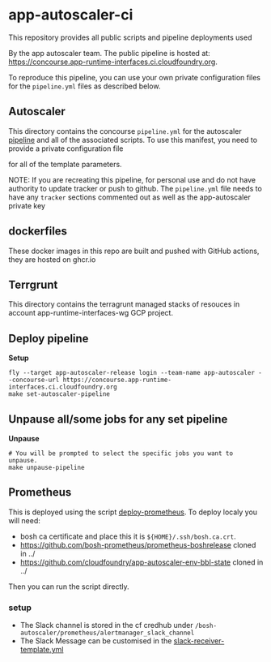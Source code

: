 # app-autoscaler-ci

This repository provides all public scripts and pipeline deployments used

By the app autoscaler team.  The public pipeline is hosted at: <https://concourse.app-runtime-interfaces.ci.cloudfoundry.org>.

To reproduce this pipeline, you can use your own private configuration files for the `pipeline.yml` files as described below.

## Autoscaler

This directory contains the concourse `pipeline.yml` for the autoscaler [pipeline](https://concourse.app-runtime-interfaces.ci.cloudfoundry.org/teams/app-autoscaler/pipelines/app-autoscaler-release)
and all of the associated scripts. To use this manifest, you need to provide a private configuration file

for all of the template parameters.

NOTE: If you are recreating this pipeline, for personal use and do not have authority to update
tracker or push to github. The `pipeline.yml` file needs to have any `tracker` sections commented
out as well as the app-autoscaler private key

## dockerfiles

These docker images in this repo are built and pushed with GitHub actions, they are hosted on ghcr.io

## Terrgrunt

This directory contains the terragrunt managed stacks of resouces in account app-runtime-interfaces-wg GCP project.

## Deploy pipeline

__Setup__

```
fly --target app-autoscaler-release login --team-name app-autoscaler --concourse-url https://concourse.app-runtime-interfaces.ci.cloudfoundry.org
make set-autoscaler-pipeline
```

## Unpause all/some jobs for any set pipeline

__Unpause__

```
# You will be prompted to select the specific jobs you want to unpause.
make unpause-pipeline
```

## Prometheus

This is deployed using the script [deploy-prometheus](infrastructure/scripts/deploy-prometheus.sh).
To deploy localy you will need:

- bosh ca certificate and place this it is `${HOME}/.ssh/bosh.ca.crt`.
- <https://github.com/bosh-prometheus/prometheus-boshrelease> cloned in ../
- <https://github.com/cloudfoundry/app-autoscaler-env-bbl-state> cloned in ../

Then you can run the script directly.

### setup

- The Slack channel is stored in the cf credhub under `/bosh-autoscaler/prometheus/alertmanager_slack_channel`
- The Slack Message can be customised in the [slack-receiver-template.yml](operations/slack-receiver-template.yml)
